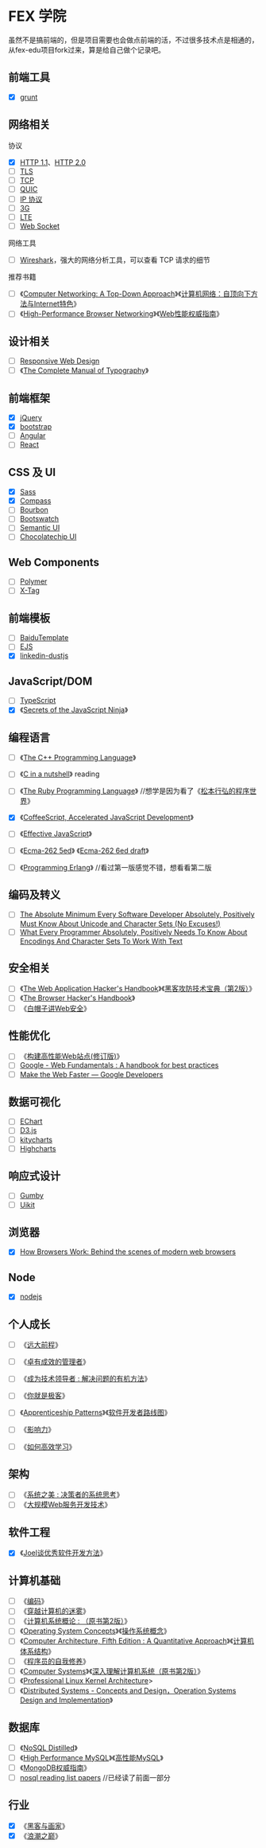 FEX 学院
=======

虽然不是搞前端的，但是项目需要也会做点前端的活，不过很多技术点是相通的，从fex-edu项目fork过来，算是给自己做个记录吧。


## 前端工具

- [x] [grunt](http://gruntjs.org)

## 网络相关

协议

- [x] [HTTP 1.1](http://www.w3.org/Protocols/rfc2616/rfc2616.html)、[HTTP 2.0](http://http2.github.io/)
- [ ] [TLS](http://en.wikipedia.org/wiki/Transport_Layer_Security)
- [ ] [TCP](http://en.wikipedia.org/wiki/Transmission_Control_Protocol)
- [ ] [QUIC](http://en.wikipedia.org/wiki/QUIC)
- [ ] [IP 协议](http://tools.ietf.org/html/rfc791)
- [ ] [3G](http://en.wikipedia.org/wiki/3G)
- [ ] [LTE](http://en.wikipedia.org/wiki/LTE_(telecommunication))
- [ ] [Web Socket](http://tools.ietf.org/html/rfc6455)

网络工具

- [ ] [Wireshark](http://www.wireshark.org/)，强大的网络分析工具，可以查看 TCP 请求的细节

推荐书籍

- [ ] 《[Computer Networking: A Top-Down Approach](http://book.douban.com/subject/10573157/)》《[计算机网络：自顶向下方法与Internet特色](http://book.douban.com/subject/1391207/)》
- [ ] 《[High-Performance Browser Networking](http://book.douban.com/subject/21866396/)》《[Web性能权威指南](http://book.douban.com/subject/25856314/)》

## 设计相关

- [ ] [Responsive Web Design](http://www.smashingmagazine.com/tag/responsive-design/)
- [ ] 《[The Complete Manual of Typography](http://book.douban.com/subject/7070562/)》

## 前端框架
- [x] [jQuery](http://jquery.com/)
- [x] [bootstrap](http://getbootstrap.com/)
- [ ] [Angular](http://angularjs.org/)
- [ ] [React](http://facebook.github.io/react/)

## CSS 及 UI

- [x] [Sass](http://sass-lang.com/)
- [x] [Compass](http://compass-style.org/)
- [ ] [Bourbon](http://bourbon.io/)
- [ ] [Bootswatch](http://bootswatch.com/)
- [ ] [Semantic UI](http://semantic-ui.com/)
- [ ] [Chocolatechip UI](http://chocolatechip-ui.com/)

## Web Components

- [ ] [Polymer](http://www.polymer-project.org/)
- [ ] [X-Tag](http://x-tags.org/)

## 前端模板

- [ ] [BaiduTemplate](https://github.com/BaiduFE/BaiduTemplate)
- [ ] [EJS](https://github.com/visionmedia/ejs)
- [x] [linkedin-dustjs](https://github.com/linkedin/dustjs)

## JavaScript/DOM

- [ ] [TypeScript](http://www.typescriptlang.org/)
- [x] 《[Secrets of the JavaScript Ninja](http://book.douban.com/subject/3176860/)》

## 编程语言

- [ ] 《[The C++ Programming Language](http://book.douban.com/subject/7053134/)》
- [ ] 《[C in a nutshell](http://book.douban.com/subject/1925110/)》 reading
- [ ] 《[The Ruby Programming Language](http://book.douban.com/subject/2337297/)》 //想学是因为看了《[松本行弘的程序世界](http://book.douban.com/subject/6756090/)》
- [x] 《[CoffeeScript, Accelerated JavaScript Development](http://book.douban.com/subject/6310125/)》
- [ ] 《[Effective JavaScript](http://book.douban.com/subject/25786138/)》
- [ ] 《[Ecma-262 5ed](http://www.ecma-international.org/publications/standards/Ecma-262.htm)》 《[Ecma-262 6ed draft](https://people.mozilla.org/~jorendorff/es6-draft.html)》
- [ ] 《[Programming Erlang](http://book.douban.com/subject/24385069/)》 //看过第一版感觉不错，想看看第二版



## 编码及转义

- [ ] [The Absolute Minimum Every Software Developer Absolutely, Positively Must Know About Unicode and Character Sets (No Excuses!)](http://www.joelonsoftware.com/articles/Unicode.html)
- [ ] [What Every Programmer Absolutely, Positively Needs To Know About Encodings And Character Sets To Work With Text](http://kunststube.net/encoding/)

## 安全相关

- [ ] 《[The Web Application Hacker's Handbook](http://book.douban.com/subject/6910515/)》《[黑客攻防技术宝典（第2版）](http://book.douban.com/subject/10793814/)》
- [ ] 《[The Browser Hacker's Handbook](http://book.douban.com/subject/24550924/)》
- [ ] 《[白帽子讲Web安全](http://book.douban.com/subject/10546925/)》

## 性能优化

- [ ] 《[构建高性能Web站点(修订版)](http://book.douban.com/subject/10812787/)》
- [ ] [Google - Web Fundamentals : A handbook for best practices](https://developers.google.com/web/fundamentals/)
- [ ] [Make the Web Faster — Google Developers](https://developers.google.com/speed/)

## 数据可视化

- [ ] [EChart](http://echarts.baidu.com/)
- [ ] [D3.js](http://d3js.org/)
- [ ] [kitycharts](https://github.com/fex-team/kitycharts)
- [ ] [Highcharts](http://www.highcharts.com/)

## 响应式设计

- [ ] [Gumby](http://gumbyframework.com/)
- [ ] [Uikit](http://getuikit.com/)

## 浏览器

- [x] [How Browsers Work: Behind the scenes of modern web browsers](http://www.html5rocks.com/en/tutorials/internals/howbrowserswork/)

## Node

- [x] [nodejs](http://nodejs.org)


## 个人成长

- [ ] 《[远大前程](http://book.douban.com/subject/7155000/)》
- [ ] 《[卓有成效的管理者](http://book.douban.com/subject/1322025/)》
- [ ] 《[成为技术领导者 : 解决问题的有机方法](http://book.douban.com/subject/1132623/)》
- [ ] 《[你就是极客](http://book.douban.com/subject/7055331/)》
- [ ] 《[Apprenticeship Patterns](http://book.douban.com/subject/3572917/)》《[软件开发者路线图](http://book.douban.com/subject/4924164/)》
- [ ] 《[影响力](http://book.douban.com/subject/6712294/)》
- [ ] 《[如何高效学习](http://book.douban.com/subject/25783654/)》


## 架构

- [ ] 《[系统之美 : 决策者的系统思考](http://book.douban.com/subject/11528220/)》
- [ ] 《[大规模Web服务开发技术](http://book.douban.com/subject/6758780/)》

## 软件工程

- [x] 《[Joel谈优秀软件开发方法](http://book.douban.com/subject/2193777/)》

## 计算机基础

- [ ] 《[编码](http://book.douban.com/subject/20260928/)》
- [ ] 《[穿越计算机的迷雾](http://book.douban.com/subject/5432475/)》
- [ ] 《[计算机系统概论 : （原书第2版）](http://book.douban.com/subject/2185076/)》
- [ ] 《[Operating System Concepts](http://book.douban.com/subject/10076960/)》《[操作系统概念](http://book.douban.com/subject/4289836/)》
- [ ] 《[Computer Architecture, Fifth Edition : A Quantitative Approach](http://book.douban.com/subject/6795919/)》《[计算机体系结构](http://book.douban.com/subject/7006537/)》
- [ ] 《[程序员的自我修养](http://book.douban.com/subject/3652388/)》
- [ ] 《[Computer Systems](http://book.douban.com/subject/3023631/)》《[深入理解计算机系统（原书第2版）](http://book.douban.com/subject/5407246/)》
- [ ] 《[Professional Linux Kernel Architecture](http://book.douban.com/subject/3244090/)>
- [ ] 《[Distributed Systems - Concepts and Design，Operation Systems Design and Implementation](http://book.douban.com/subject/2698938/)》

## 数据库

- [ ] 《[NoSQL Distilled](http://book.douban.com/subject/7952514/)》
- [ ] 《[High Performance MySQL](http://book.douban.com/subject/10443458/)》《[高性能MySQL](http://book.douban.com/subject/23008813/)》
- [ ] 《[MongoDB权威指南](http://book.douban.com/subject/25798102/)》
- [ ]  [nosql reading list papers](http://www.empiricalreality.com/2010/09/22/2010-nosql-summer-reading-list/) //已经读了前面一部分

## 行业

- [x] 《[黑客与画家](http://book.douban.com/subject/6021440/)》
- [x] 《[浪潮之巅](http://book.douban.com/subject/6709783/)》
